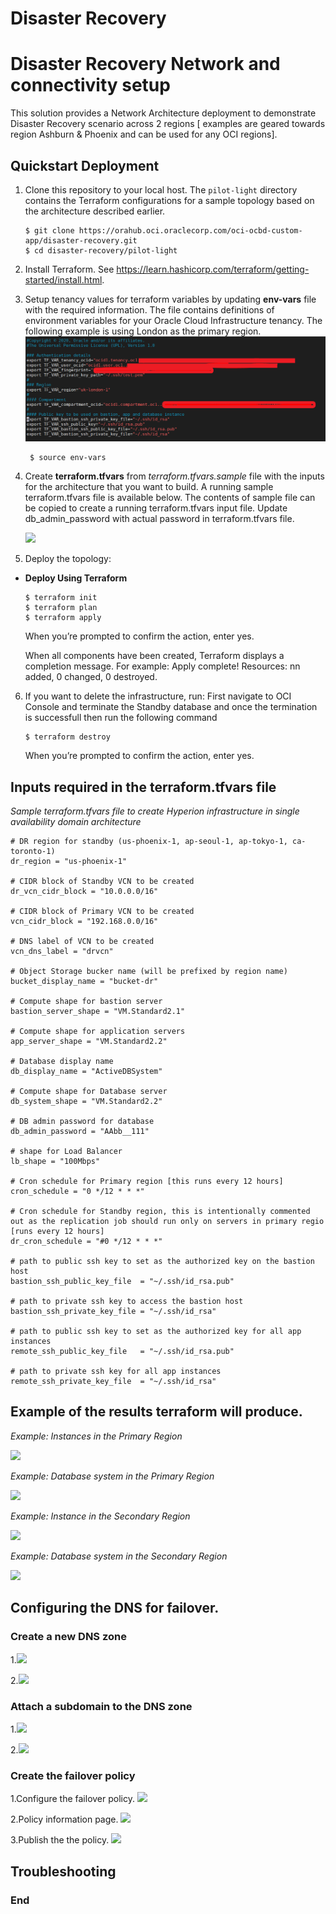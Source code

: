 # Disaster Recovery

Disaster Recovery Network and connectivity setup
=======================================================

This solution provides a Network Architecture deployment to demonstrate Disaster Recovery scenario across 2 regions [ examples are geared towards region Ashburn & Phoenix and can be used for any OCI regions].


## Quickstart Deployment

1. Clone this repository to your local host. The `pilot-light` directory contains the Terraform configurations for a sample topology based on the architecture described earlier.
    ```
    $ git clone https://orahub.oci.oraclecorp.com/oci-ocbd-custom-app/disaster-recovery.git
    $ cd disaster-recovery/pilot-light
    ```

2. Install Terraform. See https://learn.hashicorp.com/terraform/getting-started/install.html.

3. Setup tenancy values for terraform variables by updating **env-vars** file with the required information. The file contains definitions of environment variables for your Oracle Cloud Infrastructure tenancy.
    The following example is using London as the primary region.
    ![](100screenshots/env-vars-example.PNG)
    
   ```
    $ source env-vars
    ```
    
4. Create **terraform.tfvars** from *terraform.tfvars.sample* file with the inputs for the architecture that you want to build. A running sample terraform.tfvars file is available below. The contents of sample file can be copied to create a running terraform.tfvars input file. Update db_admin_password with actual password in terraform.tfvars file.

    ![](100screenshots/terrform_var.PNG)
    
5. Deploy the topology:

-   **Deploy Using Terraform**
    
    ```
    $ terraform init
    $ terraform plan
    $ terraform apply
    ```
    When you’re prompted to confirm the action, enter yes.

    When all components have been created, Terraform displays a completion message. For example: Apply complete! Resources: nn added, 0 changed, 0 destroyed.

6. If you want to delete the infrastructure, run:
    First navigate to OCI Console and terminate the Standby database and once the termination is successfull then run the following command
    ```
    $ terraform destroy
    ```
    When you’re prompted to confirm the action, enter yes.


## Inputs required in the terraform.tfvars file
*Sample terraform.tfvars file to create Hyperion infrastructure in single availability domain architecture*

```
# DR region for standby (us-phoenix-1, ap-seoul-1, ap-tokyo-1, ca-toronto-1)
dr_region = "us-phoenix-1"

# CIDR block of Standby VCN to be created
dr_vcn_cidr_block = "10.0.0.0/16"

# CIDR block of Primary VCN to be created
vcn_cidr_block = "192.168.0.0/16"

# DNS label of VCN to be created
vcn_dns_label = "drvcn"

# Object Storage bucker name (will be prefixed by region name)
bucket_display_name = "bucket-dr"

# Compute shape for bastion server
bastion_server_shape = "VM.Standard2.1"

# Compute shape for application servers
app_server_shape = "VM.Standard2.2"

# Database display name
db_display_name = "ActiveDBSystem"

# Compute shape for Database server
db_system_shape = "VM.Standard2.2"

# DB admin password for database
db_admin_password = "AAbb__111"

# shape for Load Balancer
lb_shape = "100Mbps"

# Cron schedule for Primary region [this runs every 12 hours]
cron_schedule = "0 */12 * * *"

# Cron schedule for Standby region, this is intentionally commented out as the replication job should run only on servers in primary regio [runs every 12 hours]
dr_cron_schedule = "#0 */12 * * *"

# path to public ssh key to set as the authorized key on the bastion host
bastion_ssh_public_key_file  = "~/.ssh/id_rsa.pub"

# path to private ssh key to access the bastion host
bastion_ssh_private_key_file = "~/.ssh/id_rsa"

# path to public ssh key to set as the authorized key for all app instances 
remote_ssh_public_key_file   = "~/.ssh/id_rsa.pub"

# path to private ssh key for all app instances
remote_ssh_private_key_file  = "~/.ssh/id_rsa"
```
## Example of the results terraform will produce.
 *Example: Instances in the Primary Region*

 ![](100screenshots/App-Server(Primary).PNG)
 
 *Example: Database system in the Primary Region*

 ![](100screenshots/DB-System(Primary).PNG)
 
 *Example: Instance in the Secondary Region*

 ![](100screenshots/App-Server(Secondary).png)
 
 *Example: Database system in the Secondary Region*

 ![](100screenshots/DB-System(Secondary).PNG)
 
## Configuring the DNS for failover.

### Create a new DNS zone
1.![](100screenshots/DNS-Zone.png)

2.![](100screenshots/DNS-Zone-Information.png)

### Attach a subdomain to the DNS zone
1.![](100screenshots/DNS-Zone-Subdomain-Step1.png)

2.![](100screenshots/DNS-Zone-Subdomain-Step2.png)

### Create the failover policy
1.Configure the failover policy.
![](100screenshots/Failover-Policy.png)

2.Policy information page.
![](100screenshots/Failover-Policy-Configuration.png)

3.Publish the the policy.
![](100screenshots/Failover-Policy-Publish.png)

## Troubleshooting


### End
